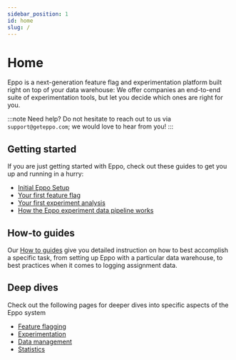 ```yaml
---
sidebar_position: 1
id: home
slug: /
---
```


# Home

Eppo is a next-generation feature flag and experimentation platform built right on top of your data warehouse:
We offer companies an end-to-end suite of experimentation tools, but let you decide which ones are right for you.

:::note
Need help? Do not hesitate to reach out to us via `support@geteppo.com`; we would love to hear from you!
:::

## Getting started

If you are just getting started with Eppo, check out these guides to get you up and running in a hurry:

- [Initial Eppo Setup](/setup-quickstart)
- [Your first feature flag](/feature-flag-quickstart)
- [Your first experiment analysis](/experiment-quickstart)
- [How the Eppo experiment data pipeline works](/experiments/data-pipeline)

## How-to guides

Our [How to guides](/how-tos/) give you detailed instruction on how to best accomplish a specific task, from setting up Eppo with a particular data warehouse, to best practices when it comes to logging assignment data.

## Deep dives

Check out the following pages for deeper dives into specific aspects of the Eppo system

- [Feature flagging](/feature-flags)
- [Experimentation](/experiments)
- [Data management](/data-management)
- [Statistics](/statistics)
